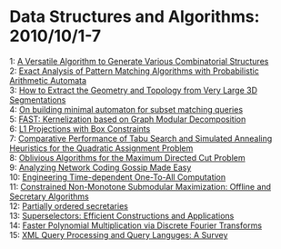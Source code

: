 # Data Structures and Algorithms: 2010/10/1-7  
1: [A Versatile Algorithm to Generate Various Combinatorial Structures](https://doi.org/10.48550/arXiv.1009.4214)  
2: [Exact Analysis of Pattern Matching Algorithms with Probabilistic  Arithmetic Automata](https://doi.org/10.48550/arXiv.1009.6114)  
3: [How to Extract the Geometry and Topology from Very Large 3D  Segmentations](https://doi.org/10.48550/arXiv.1009.6215)  
4: [On building minimal automaton for subset matching queries](https://doi.org/10.48550/arXiv.1004.0902)  
5: [FAST: Kernelization based on Graph Modular Decomposition](https://doi.org/10.48550/arXiv.1009.5143)  
6: [L1 Projections with Box Constraints](https://doi.org/10.48550/arXiv.1010.0141)  
7: [Comparative Performance of Tabu Search and Simulated Annealing  Heuristics for the Quadratic Assignment Problem](https://doi.org/10.48550/arXiv.1010.0157)  
8: [Oblivious Algorithms for the Maximum Directed Cut Problem](https://doi.org/10.48550/arXiv.1010.0406)  
9: [Analyzing Network Coding Gossip Made Easy](https://doi.org/10.48550/arXiv.1010.0558)  
10: [Engineering Time-dependent One-To-All Computation](https://doi.org/10.48550/arXiv.1010.0809)  
11: [Constrained Non-Monotone Submodular Maximization: Offline and Secretary  Algorithms](https://doi.org/10.48550/arXiv.1003.1517)  
12: [Partially ordered secretaries](https://doi.org/10.48550/arXiv.1008.3310)  
13: [Superselectors: Efficient Constructions and Applications](https://doi.org/10.48550/arXiv.1010.1024)  
14: [Faster Polynomial Multiplication via Discrete Fourier Transforms](https://doi.org/10.48550/arXiv.1010.1101)  
15: [XML Query Processing and Query Languges: A Survey](https://doi.org/10.48550/arXiv.1010.1147)  